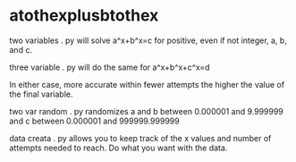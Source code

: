 # atothexplusbtothex
two variables . py will solve a^x+b^x=c for positive, even if not integer, a, b, and c.

three variable . py will do the same for a^x+b^x+c^x=d

In either case, more accurate within fewer attempts the higher the value of the final variable.

two var random . py randomizes a and b between 0.000001 and 9.999999 and c between 0.000001 and 999999.999999

data creata . py allows you to keep track of the x values and number of attempts needed to reach. Do what you want with the data.
